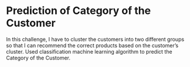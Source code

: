 # Prediction of Category of the Customer
In this challenge, I have to cluster the customers into two different groups so that I can recommend the correct products based on the customer’s cluster. Used classification machine learning algorithm to predict the Category of the Customer.
